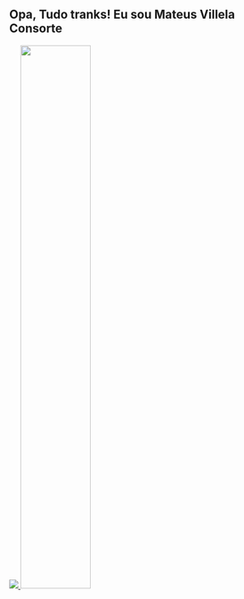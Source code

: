 ## Opa, Tudo tranks! Eu sou Mateus Villela Consorte

<div>
  <a href="https://github.com/MVConsorte">
  <img widht="42%" src="https://github-readme-stats.vercel.app/api/top-langs/?username=MVConsorte&layout=compact&langs_count=7&theme=outrun"/>
  <img width="50%" src="https://github-readme-stats.vercel.app/api?username=MVConsorte&show_icons=true&theme=outrun&include_all_commits=truecount_private=true"/>
</div>

<div style="display: inline_block">

</div>

